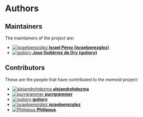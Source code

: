 # Authors

## Maintainers

The maintainers of the project are:

- [![israelperezglez](https://avatars1.githubusercontent.com/u/646886?v=4&s=20) **Israel Pérez (israelperezglez)**](https://github.com/israelperezglez)
- [![gutiory](https://avatars2.githubusercontent.com/u/3316502?v=4&s=20) **Jose Gutiérrez de Ory (gutiory)**](https://github.com/gutiory)

## Contributors

These are the people that have contributed to the _memeid_ project:

- [![alejandrohdezma](https://avatars0.githubusercontent.com/u/9027541?v=4&s=20) **alejandrohdezma**](https://github.com/alejandrohdezma)
- [![purrgrammer](https://avatars0.githubusercontent.com/u/42009830?v=4&s=20) **purrgrammer**](https://github.com/purrgrammer)
- [![gutiory](https://avatars2.githubusercontent.com/u/3316502?v=4&s=20) **gutiory**](https://github.com/gutiory)
- [![israelperezglez](https://avatars1.githubusercontent.com/u/646886?v=4&s=20) **israelperezglez**](https://github.com/israelperezglez)
- [![Philippus](https://avatars3.githubusercontent.com/u/1923596?v=4&s=20) **Philippus**](https://github.com/Philippus)
